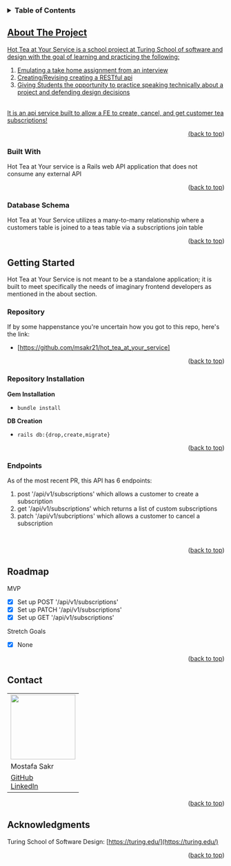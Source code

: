 <!-- TABLE OF CONTENTS -->
<h3>
  <details>
    <summary>Table of Contents</summary>
    <ol>
      <li>
        <a href="#about-the-project">About The Project</a>
        <ul>
          <li><a href="#built-with">Built With</a></li>
          <li><a href="#database-schema">Database Schema</a></li>
        </ul>
      </li>
      <li>
        <a href="#getting-started">Getting Started</a>
        <ul>
            <li><a href="#repository">Repository</a></li>
            <li><a href="#repository-installation">Repository Installation</a></li>
            <li><a href="#endpoints">Endpoints</a></li>
        </ul>
      </li>
      <li><a href="#roadmap">Roadmap</a></li>
      <li><a href="#contact">Contact</a></li>
      <li><a href="#acknowledgments">Acknowledgments</li>
    </ol>
  </details>
</h3>

<!-- ABOUT THE PROJECT -->
## About The Project

Hot Tea at Your Service is a school project at Turing School of software and design with the goal of learning and practicing the following:
1. Emulating a take home assignment from an interview
2. Creating/Revising creating a RESTful api
3. Giving Students the opportunity to practice speaking technically about a project and defending design decisions
<br />
It is an api service built to allow a FE to create, cancel, and get customer tea subscriptions!

<p align="right">(<a href="#top">back to top</a>)</p>

<!-- Built With -->
### Built With

Hot Tea at Your service is a Rails web API application that does not consume any external API

<p align="right">(<a href="#top">back to top</a>)</p>

<!-- Database Schema -->
### Database Schema

Hot Tea at Your Service utilizes a many-to-many relationship where a customers table is joined to a teas table via a subscriptions join table

<p align="right">(<a href="#top">back to top</a>)</p>

<!-- GETTING STARTED -->
## Getting Started

Hot Tea at Your Service is not meant to be a standalone application; it is built to meet specifically the needs of imaginary frontend developers as mentioned in the about section. 

<!-- Repository -->
### Repository

If by some happenstance you're uncertain how you got to this repo, here's the link:
* [https://github.com/msakr21/hot_tea_at_your_service] <br />

<p align="right">(<a href="#top">back to top</a>)</p>

<!-- Repository Installation -->
### Repository Installation
<b>Gem Installation</b>
* `bundle install`

<b>DB Creation</b>
* `rails db:{drop,create,migrate}`

<p align="right">(<a href="#top">back to top</a>)</p>

<!-- Endpoints -->
### Endpoints

As of the most recent PR, this API has 6 endpoints:<br />
1. post '/api/v1/subscriptions' which allows a customer to create a subscription
2. get '/api/v1/subscriptions' which returns a list of custom subscriptions
3. patch '/api/v1/subcriptions' which allows a customer to cancel a subscription
<br />

<p align="right">(<a href="#top">back to top</a>)</p>

<!-- ROADMAP -->
## Roadmap

MVP
* [x] Set up POST '/api/v1/subscriptions'
* [x] Set up PATCH '/api/v1/subscriptions'
* [x] Set up GET '/api/v1/subscriptions'

Stretch Goals
* [x] None

<p align="right">(<a href="#top">back to top</a>)</p>

<!-- CONTACT -->
## Contact

<table>
  <tr>
    <td><img src="https://avatars.githubusercontent.com/u/110377741?s=150&v=4" width='150'></td>
  </tr>
  <tr>
    <td>Mostafa Sakr</td>
  </tr>
  <tr>
    <td>
      <a href="https://github.com/msakr21">GitHub</a><br>
      <a href="https://www.linkedin.com/in/mostafa-sakr-4bb722250">LinkedIn</a>
    </td>
  </tr>
</table>

<p align="right">(<a href="#top">back to top</a>)</p>

<!-- ACKNOWLEDGMENTS -->
## Acknowledgments

Turing School of Software Design: [https://turing.edu/](https://turing.edu/)

<p align="right">(<a href="#top">back to top</a>)</p>
